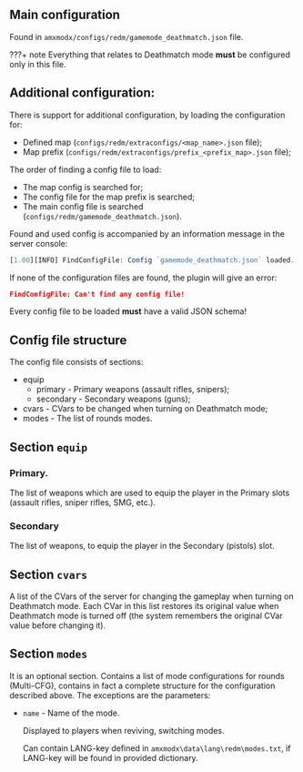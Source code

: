 ## Main configuration 
Found in `amxmodx/configs/redm/gamemode_deathmatch.json` file.

???+ note
    Everything that relates to Deathmatch mode **must** be configured only in this file.

## Additional configuration:
There is support for additional configuration, by loading the configuration for:

  - Defined map (`configs/redm/extraconfigs/<map_name>.json` file);
  - Map prefix (`configs/redm/extraconfigs/prefix_<prefix_map>.json` file);

The order of finding a config file to load:

  - The map config is searched for;
  - The config file for the map prefix is searched;
  - The main config file is searched (`configs/redm/gamemode_deathmatch.json`).

Found and used config is accompanied by an information message in the server console:
```js
[1.00][INFO] FindConfigFile: Config `gamemode_deathmatch.json` loaded.
```

If none of the configuration files are found, the plugin will give an error:
```json
FindConfigFile: Can't find any config file!
```

Every config file to be loaded **must** have a valid JSON schema!

## Config file structure
The config file consists of sections:

 - equip
    - primary - Primary weapons (assault rifles, snipers);
    - secondary - Secondary weapons (guns);
 - cvars - CVars to be changed when turning on Deathmatch mode;
 - modes - The list of rounds modes.

## Section `equip`
### Primary.
The list of weapons which are used to equip the player in the Primary slots (assault rifles, sniper rifles, SMG, etc.).

### Secondary
The list of weapons, to equip the player in the Secondary (pistols) slot.

## Section `cvars`
A list of the CVars of the server for changing the gameplay when turning on Deathmatch mode. Each CVar in this list restores its original value when Deathmatch mode is turned off (the system remembers the original CVar value before changing it).

## Section `modes`
It is an optional section.
Contains a list of mode configurations for rounds (Multi-CFG), contains in fact a complete structure for the configuration described above.
The exceptions are the parameters:

 - `name` - Name of the mode.

    Displayed to players when reviving, switching modes.

    Can contain LANG-key defined in `amxmodx\data\lang\redm\modes.txt`, if LANG-key will be found in provided dictionary.